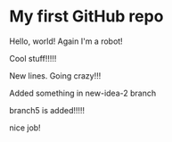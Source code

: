 # My first GitHub repo

Hello, world! Again I'm a robot!

Cool stuff!!!!!

New lines. Going crazy!!!

Added something in new-idea-2 branch

branch5 is added!!!!!

nice job!
